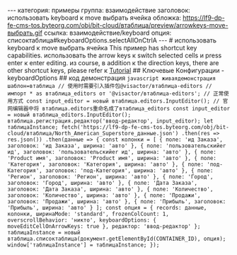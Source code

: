 --- категория: примеры группа: взаимодействие заголовок: использовать keyboard к move выбрать ячейка обложка: https://lf9-dp-fe-cms-tos.byteorg.com/obj/bit-cloud/втаблица/preview/arrowkeys-move-выбрать.gif ссылка: взаимодействие/keyboard опция: списоктаблица#keyboardOptions.selectAllOnCtrlA --- # использовать keyboard к move выбрать ячейка This пример has shortcut key capabilities. использовать the arrow keys к switch selected cells и press enter к enter editing. из course, в addition к the direction keys, there are other shortcut keys, please refer к [Tutorial](../../guide/shortcut) ## Ключевые Конфигурации - keyboardOptions ## код демонстрация ```javascript живаядемонстрация шаблон=втаблица // 使用时需要引入插件包@visactor/втаблица-editors // импорт * as втаблица_editors от '@visactor/втаблица-editors'; // 正常使用方式 const input_editor = новый втаблица.editors.InputEditor(); // 官网编辑器中将 втаблица.editors重命名成了втаблица_editors const input_editor = новый втаблица_editors.InputEditor(); втаблица.регистрация.редактор('ввод-редактор', input_editor); let таблицаInstance; fetch('https://lf9-dp-fe-cms-tos.byteorg.com/obj/bit-cloud/втаблица/North_American_Superstore_данные.json') .then(res => res.json()) .then(данные => { const колонки = [ { поле: 'ид Заказа', заголовок: 'ид Заказа', ширина: 'авто' }, { поле: 'пользовательскийer ид', заголовок: 'пользовательскийer ид', ширина: 'авто' }, { поле: 'Product имя', заголовок: 'Product имя', ширина: 'авто' }, { поле: 'Категория', заголовок: 'Категория', ширина: 'авто' }, { поле: 'под-Категория', заголовок: 'под-Категория', ширина: 'авто' }, { поле: 'Регион', заголовок: 'Регион', ширина: 'авто' }, { поле: 'Город', заголовок: 'Город', ширина: 'авто' }, { поле: 'Дата Заказа', заголовок: 'Дата Заказа', ширина: 'авто' }, { поле: 'Количество', заголовок: 'Количество', ширина: 'авто' }, { поле: 'Продажи', заголовок: 'Продажи', ширина: 'авто' }, { поле: 'Прибыль', заголовок: 'Прибыль', ширина: 'авто' } ]; const опция = { records: данные, колонки, ширинаMode: 'standard', frozenColCount: 1, overscrollBehavior: 'никто', keyboardOptions: { moveEditCellOnArrowKeys: true }, редактор: 'ввод-редактор' }; таблицаInstance = новый втаблица.списоктаблица(документ.getElementById(CONTAINER_ID), опция); window['таблицаInstance'] = таблицаInstance; }); ``` 